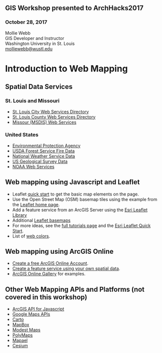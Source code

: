 ## GIS Workshop presented to ArchHacks2017 ##
### October 28, 2017 ###
Mollie Webb<br>
GIS Developer and Instructor<br>
Washington University in St. Louis<br>
molliewebb@wustl.edu<br>

# Introduction to Web Mapping #

## Spatial Data Services ##

### St. Louis and Missouri ###
* [St. Louis City Web Services Directory](http://stlgis.stlouis-mo.gov/arcgis/rest/services)
* [St. Louis County Web Services Directory](http://maps.stlouisco.com/arcgis/rest/services)
* [Missour (MSDIS) Web Services](http://msdis.missouri.edu/webservices/mapping/index.html)

### United States ###
* [Environmental Protection Agency](https://geodata.epa.gov/arcgis/rest/services)
* [USDA Forest Service Fire Data](https://fsapps.nwcg.gov/afm/wms.php)
* [National Weather Service Data](http://www.nws.noaa.gov/gis/services.html)
* [US Geological Survey Data](https://viewer.nationalmap.gov/services/)
* [NOAA Web Services](https://nowcoast.noaa.gov/help/#!section=mapservices)

## Web mapping using Javascript and Leaflet ##

* Leaflet [quick start](http://leafletjs.com/examples/quick-start/) to get the basic map elements on the page.
* Use the Open Street Map (OSM) basemap tiles using the example from the [Leaflet home page](http://leafletjs.com/).
* Add a feature service from an ArcGIS Server using the [Esri Leaflet Library](https://esri.github.io/esri-leaflet/api-reference/layers/feature-layer.html)
* Additional [Leaflet basemaps](http://leaflet-extras.github.io/leaflet-providers/preview/)
* For more ideas, see the [full tutorials page](http://leafletjs.com/examples.html) and the [Esri Leaflet Quick Start](https://esri.github.io/esri-leaflet/examples/).
* List of [web colors](https://www.w3schools.com/colors/default.asp).

## Web mapping using ArcGIS Online ##
* [Create a free ArcGIS Online Account](https://www.arcgis.com/home/signin.html).
* [Create a feature service using your own spatial data](http://doc.arcgis.com/en/arcgis-online/share-maps/publish-features.htm).
* [ArcGIS Online Gallery](https://www.arcgis.com/home/gallery.html#c=esri&t=maps&o=modified) for examples.

## Other Web Mapping APIs and Platforms (not covered in this workshop) ##

* [ArcGIS API for Javascript](https://developers.arcgis.com/javascript/)
* [Google Maps APIs](https://developers.google.com/maps/)
* [Carto](https://carto.com/)
* [MapBox](https://www.mapbox.com/)
* [Modest Maps](http://modestmaps.com/)
* [PolyMaps](http://polymaps.org/)
* [Mapael](https://www.vincentbroute.fr/mapael/)
* [Cesium](http://cesiumjs.org/)
